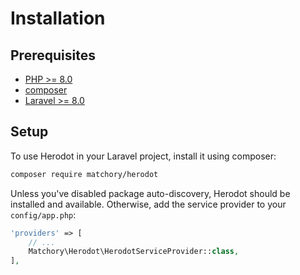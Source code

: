Installation
============

Prerequisites
-------------
- [PHP >= 8.0](https://www.php.net/releases/8.0/en.php)
- [composer](https://getcomposer.org/)
- [Laravel >= 8.0](https://laravel.com/docs/8.x)

Setup
-----
To use Herodot in your Laravel project, install it using composer:
```bash
composer require matchory/herodot
```

Unless you've disabled package auto-discovery, Herodot should be installed and available. Otherwise, add the service provider to your `config/app.php`:
```php
'providers' => [
    // ...
    Matchory\Herodot\HerodotServiceProvider::class,
],
```
